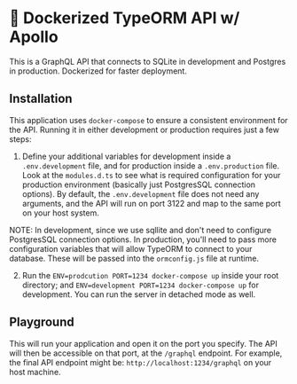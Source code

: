 # 🚀 Dockerized TypeORM API w/ Apollo

This is a GraphQL API that connects to SQLite in development and Postgres in production. Dockerized for faster deployment.

## Installation

This application uses `docker-compose` to ensure a consistent environment for the API. Running it in either development or production requires just a few steps:

1. Define your additional variables for development inside a `.env.development` file, and for production inside a `.env.production` file. Look at the `modules.d.ts` to see what is required configuration for your production environment (basically just PostgresSQL connection options). By default, the `.env.development` file does not need any arguments, and the API will run on port 3122 and map to the same port on your host system.

NOTE: In development, since we use sqllite and don't need to configure PostgresSQL connection options. In production, you'll need to pass more configuration variables that will allow TypeORM to connect to your database. These will be passed into the `ormconfig.js` file at runtime.

2. Run the `ENV=prodcution PORT=1234 docker-compose up` inside your root directory; and `ENV=development PORT=1234 docker-compose up` for development. You can run the server in detached mode as well.

## Playground

This will run your application and open it on the port you specify. The API will then be accessible on that port, at the `/graphql` endpoint. For example, the final API endpoint might be: `http://localhost:1234/graphql` on your host machine.
